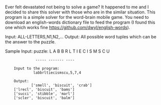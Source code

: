 Ever felt devastated not being to solve a game? It happened to me and I decided to share this solver with those who are in the similar situation. This program is a simple solver for the word-brain mobile game. You need to download an english-words dictionary file to feed the program (I found this one which works fine https://github.com/dwyl/english-words).

Input:
    ALL-LETTERS,N1,N2,...
Output:
    All possible word tuples which can be the answer to the puzzle.

Sample Input:
	puzzle:   L A B B
                  R L T I
                  E C I S
                  M S C U
                  
                  ----- ------- ----

        Input to the program:
                 labbrltiecismscu,5,7,4

        Output:
                ['smell', 'biscuit', 'crab']
		['lrecl', 'biscuit', 'bams']
		['succi', 'stibble', 'marl']
		['scler', 'biscuit', 'balm'] 
